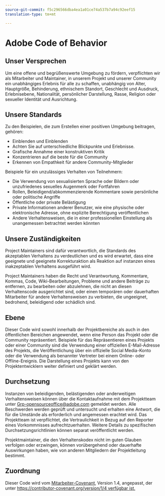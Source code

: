 ```yaml
---
source-git-commit: f5c296566dba4ea1a01ce74a537b7a94c92eef15
translation-type: tm+mt

---
```

# Adobe Code of Behavior

## Unser Versprechen

Um eine offene und begrüßenswerte Umgebung zu fördern, verpflichten wir als Mitarbeiter und Maintainer, in unserem Projekt und unserer
Community ein unabhängiges Erlebnis für alle zu schaffen, unabhängig von Alter, Hauptgröße,
Behinderung, ethnischem Standort, Geschlecht und Ausdruck, Erlebnisebene,
Nationalität, persönlicher Darstellung, Rasse, Religion oder sexueller Identität und
Ausrichtung.

## Unsere Standards

Zu den Beispielen, die zum Erstellen einer positiven Umgebung
beitragen, gehören:

* Einblenden und Einblenden
* Achten Sie auf unterschiedliche Blickpunkte und Erlebnisse.
* Grafische Annahme einer konstruktiven Kritik
* Konzentrieren auf die beste für die Community
* Erkennen von Empathkeit für andere Community-Mitglieder

Beispiele für ein unzulässiges Verhalten von Teilnehmern:

* Die Verwendung von sexualisierten Sprache oder Bildern oder unzufriedenes sexuelles Augenmerk oder
Fortfahren
* Rollen, Beleidigend/abkommenzierende Kommentare sowie persönliche oder politische Angriffe
* Öffentliche oder private Belästigung
* Private Informationen anderer Benutzer, wie eine physische oder elektronische
Adresse, ohne explizite Berechtigung veröffentlichen
* Andere Verhaltensweisen, die in einer professionellen Einstellung als unangemessen betrachtet werden könnten

## Unsere Zuständigkeiten

Project Maintainers sind dafür verantwortlich, die Standards des akzeptablen
Verhaltens zu verdeutlichen und es wird erwartet, dass eine geeignete und geeignete Korrekturaktion als
Reaktion auf instanzen eines inakzeptablen Verhaltens ausgeführt wird.

Project Maintainers haben die Recht und Verantwortung, Kommentare, Kommas, Code, Wiki-Bearbeitungen, Probleme und andere Beiträge
zu entfernen, zu bearbeiten oder
abzulehnen, die nicht an diesen Verhaltenscode ausgerichtet sind, oder einen temporären oder
dauerhaften Mitarbeiter für andere Verhaltensweisen zu verbieten, die ungeeignet,
bedrohend, beleidigend oder schädlich sind.

## Ebene

Dieser Code wird sowohl innerhalb der Projektbereiche als auch in den öffentlichen Bereichen
angewendet, wenn eine Person das Projekt oder die Community repräsentiert. Beispiele für das Repräsentieren eines Projekts oder einer Community sind die Verwendung einer offiziellen E-Mail-Adresse
des Projekts, die Veröffentlichung über ein offizielle Social Media-Konto oder die Verwendung als benannter
Vertreter bei einem Online- oder Offline-Ereignis. Die Darstellung eines Projekts kann von den Projektentwicklern weiter definiert und geklärt werden.

## Durchsetzung

Instanzen von beleidigenden, belästigenden oder anderweitigen Verhaltensweisen können über die Kontaktaufnahme mit dem Projektteam unter Grp-opensourceoffice@adobe.com gemeldet werden. Alle
Beschwerden werden geprüft und untersucht und erhalten eine Antwort, die
für die Umstände als erforderlich und angemessen erachtet wird. Das Projektteam ist verpflichtet, die Vertraulichkeit in Bezug auf den Reporter eines Vorkommnisses aufrechtzuerhalten.
Weitere Details zu spezifischen Durchsetzungsrichtlinien können separat veröffentlicht werden.

Projektmaintainer, die den Verhaltenskodex nicht im guten
Glauben verfolgen oder erzwingen, können vorübergehend oder dauerhafte Auswirkungen haben, wie von anderen
Mitgliedern der Projektleitung bestimmt.

## Zuordnung

Dieser Code wird vom [Mitarbeiter-Covenant](https://contributor-covenant.org), Version 1.4, angepasst, der unter [https://contributor-covenant.org/version/1/4 verfügbar ist.](https://contributor-covenant.org/version/1/4/)
